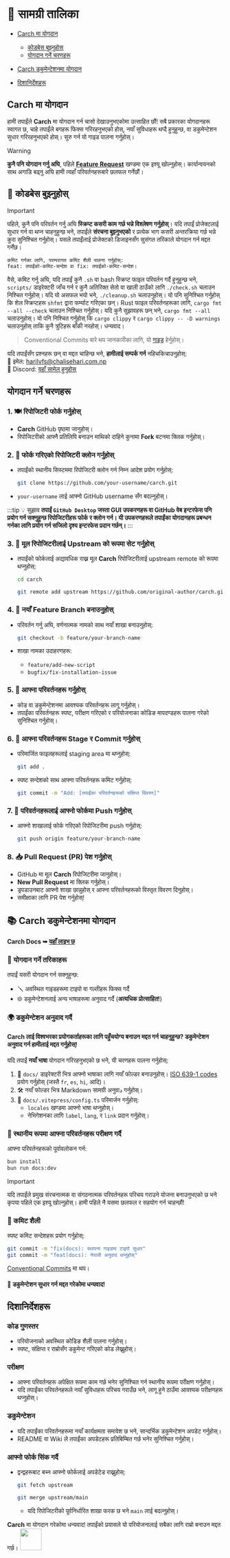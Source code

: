 # 📑 सामग्री तालिका

- [Carch मा योगदान](#carch-मा-योगदान)
  - [कोडबेस बुझ्नुहोस्](#📌-कोडबेस-बुझ्नुहोस्)
  - [योगदान गर्ने चरणहरू](#योगदान-गर्ने-चरणहरू)

- [Carch डकुमेन्टेशनमा योगदान](#📚-carch-डकुमेन्टेशनमा-योगदान)

- [दिशानिर्देशहरू](#दिशानिर्देशहरू)

## **Carch** मा योगदान

हामी तपाईंले **Carch** मा योगदान गर्न चासो देखाउनुभएकोमा उत्साहित छौं! सबै प्रकारका योगदानहरू स्वागत छ, चाहे तपाईंले बगहरू फिक्स गरिरहनुभएको होस्, नयाँ सुविधाहरू थप्दै हुनुहुन्छ, वा डकुमेन्टेशन सुधार गरिरहनुभएको होस्। सुरु गर्न यो गाइड पालना गर्नुहोस्।

> [!WARNING]  
> **कुनै पनि योगदान गर्नु अघि**, पहिले **[Feature Request](https://github.com/harilvfs/carch/issues/new?template=feature-reqests.yml)** खण्डमा एक इश्यू खोल्नुहोस्। कार्यान्वयनको साथ अगाडि बढ्नु अघि हामी त्यहाँ परिवर्तनहरूबारे छलफल गर्नेछौं।

## 📌 कोडबेस बुझ्नुहोस्

> [!IMPORTANT]
> पहिले, कुनै पनि परिवर्तन गर्नु अघि **स्क्रिप्ट कसरी काम गर्छ भन्ने विश्लेषण गर्नुहोस्**। यदि तपाईं प्रोजेक्टलाई सुधार गर्न वा थप्न चाहनुहुन्छ भने, तपाईंले **संरचना बुझ्नुभएको** र प्रत्येक भाग कसरी अन्तरक्रिया गर्छ भन्ने कुरा सुनिश्चित गर्नुहोस्। यसले तपाईंलाई प्रोजेक्टको डिजाइनसँग सुसंगत तरिकाले योगदान गर्न मद्दत गर्नेछ।
>
> ```md
> कमिट गर्नका लागि, परम्परागत कमिट शैली पालना गर्नुहोस्:
> feat: तपाईंको-कमिट-सन्देश वा fix: तपाईंको-कमिट-सन्देश।
> ```
>
> वैसे, कमिट गर्नु अघि, यदि तपाईं कुनै `.sh` वा bash स्क्रिप्ट फाइल परिवर्तन गर्दै हुनुहुन्छ भने, `scripts/` डाइरेक्टरी जाँच गर्न र कुनै अतिरिक्त सेतो वा खाली ठाउँको लागि `./check.sh` चलाउन निश्चित गर्नुहोस्। यदि यो असफल भयो भने, `./cleanup.sh` चलाउनुहोस्। यो पनि सुनिश्चित गर्नुहोस् कि शेल स्क्रिप्टहरू `shfmt` द्वारा फर्म्याट गरिएका छन्।
> Rust फाइल परिवर्तनहरूका लागि, `cargo fmt --all --check` चलाउन निश्चित गर्नुहोस्। यदि कुनै सुझावहरू छन् भने, `cargo fmt --all` चलाउनुहोस्।
> यो पनि निश्चित गर्नुहोस् कि `cargo clippy` र `cargo clippy -- -D warnings` चलाउनुहोस् ताकि कुनै त्रुटिहरू बाँकी नरहोस्। धन्यवाद।

> Conventional Commits बारे थप जानकारीका लागि, यो [गाइड](https://gist.github.com/harilvfs/53cc86aa79ea4642356540aadc6bd87d) हेर्नुहोस्।

यदि तपाईंसँग प्रश्नहरू छन् वा मद्दत चाहिन्छ भने, **हामीलाई सम्पर्क गर्न** नहिचकिचाउनुहोस्:  
📧 इमेल: <a href="mailto:harilvfs@chalisehari.com.np">harilvfs@chalisehari.com.np</a>  
💬 Discord: <a href="https://discord.com/invite/8NJWstnUHd">यहाँ सामेल हुनुहोस्</a>  

## योगदान गर्ने चरणहरू

### 1. 🍽️ रिपोजिटरी फोर्क गर्नुहोस्
- **Carch** GitHub पृष्ठमा जानुहोस्।
- रिपोजिटरीको आफ्नै प्रतिलिपि बनाउन माथिको दाहिने कुनामा **Fork** बटनमा क्लिक गर्नुहोस्।

### 2. 🌿 फोर्क गरिएको रिपोजिटरी क्लोन गर्नुहोस्
- तपाईंको स्थानीय सिस्टममा रिपोजिटरी क्लोन गर्न निम्न आदेश प्रयोग गर्नुहोस्:

  ```bash
  git clone https://github.com/your-username/carch.git
  ```

- `your-username` लाई आफ्नो GitHub username सँग बदल्नुहोस्।

:::tip :bulb: सुझाव
**तपाईं `GitHub Desktop` जस्ता GUI उपकरणहरू वा GitHub वेब इन्टरफेस पनि प्रयोग गर्न सक्नुहुन्छ रिपोजिटरीहरू फोर्क र क्लोन गर्न। यी उपकरणहरूले तपाईंका योगदानहरू प्रबन्धन गर्नका लागि प्रयोग गर्न सजिलो दृश्य इन्टरफेस प्रदान गर्छन्।**
:::

### 3. 🌱 मूल रिपोजिटरीलाई Upstream को रूपमा सेट गर्नुहोस्
- तपाईंको फोर्कलाई अद्यावधिक राख्न मूल **Carch** रिपोजिटरीलाई upstream remote को रूपमा थप्नुहोस्:

   ```bash
   cd carch
   ```

   ```bash
   git remote add upstream https://github.com/original-author/carch.git
   ```

### 4. 🍇 नयाँ Feature Branch बनाउनुहोस्
- परिवर्तन गर्नु अघि, वर्णनात्मक नामको साथ नयाँ शाखा बनाउनुहोस्:

   ```bash
   git checkout -b feature/your-branch-name
   ```

- शाखा नामका उदाहरणहरू:
  - `feature/add-new-script`
  - `bugfix/fix-installation-issue`

### 5. 🔧 आफ्ना परिवर्तनहरू गर्नुहोस्
- कोड वा डकुमेन्टेशनमा आवश्यक परिवर्तनहरू लागू गर्नुहोस्।
- तपाईंका परिवर्तनहरू स्पष्ट, परीक्षण गरिएको र परियोजनाका कोडिङ मापदण्डहरू पालना गरेको सुनिश्चित गर्नुहोस्।

### 6. 📝 आफ्ना परिवर्तनहरू Stage र Commit गर्नुहोस्
- परिमार्जित फाइलहरूलाई staging area मा थप्नुहोस्:

   ```bash
   git add .
   ```

- स्पष्ट सन्देशको साथ आफ्ना परिवर्तनहरू कमिट गर्नुहोस्:

   ```bash
   git commit -m "Add: [तपाईंका परिवर्तनहरूको संक्षिप्त विवरण]"
   ```

### 7. 🚀 परिवर्तनहरूलाई आफ्नो फोर्कमा Push गर्नुहोस्
- आफ्नो शाखालाई फोर्क गरिएको रिपोजिटरीमा push गर्नुहोस्:

   ```bash
   git push origin feature/your-branch-name
   ```

### 8. 📥 Pull Request (PR) पेश गर्नुहोस्
- GitHub मा मूल **Carch** रिपोजिटरीमा जानुहोस्।
- **New Pull Request** मा क्लिक गर्नुहोस्।
- ड्रपडाउनबाट आफ्नो शाखा छान्नुहोस् र आफ्ना परिवर्तनहरूको विस्तृत विवरण दिनुहोस्।
- समीक्षाका लागि PR पेश गर्नुहोस्!

## 📚 Carch डकुमेन्टेशनमा योगदान

#### **Carch Docs** ➥ [यहाँ लाइभ छ](https://github.com/carch-org/docs)  

### 🚀 योगदान गर्ने तरिकाहरू

तपाईं यसरी योगदान गर्न सक्नुहुन्छ:

- 🪛 अवस्थित गाइडहरूमा टाइपो वा गल्तीहरू फिक्स गर्दै  
- 🌐 डकुमेन्टेशनलाई अन्य भाषाहरूमा अनुवाद गर्दै (**अत्यधिक प्रोत्साहित!**)  

### 🌍 डकुमेन्टेशन अनुवाद गर्दै

#### Carch लाई विश्वभरका प्रयोगकर्ताहरूका लागि पहुँचयोग्य बनाउन मद्दत गर्न चाहनुहुन्छ? डकुमेन्टेशन अनुवाद गर्न हामीलाई मद्दत गर्नुहोस्!

यदि तपाईं **नयाँ भाषा** योगदान गरिरहनुभएको छ भने, यी चरणहरू पालना गर्नुहोस्:

1. 📁 `docs/` डाइरेक्टरी भित्र आफ्नो भाषाका लागि नयाँ फोल्डर बनाउनुहोस्। [ISO 639-1 codes](https://en.wikipedia.org/wiki/List_of_ISO_639-1_codes) प्रयोग गर्नुहोस् (जस्तै `fr`, `es`, `hi`, आदि)।  
2. 🛠️ नयाँ फोल्डर भित्र Markdown सामग्री अनुवाد गर्नुहोस्।  
3. 🧩 `docs/.vitepress/config.ts` परिमार्जन गर्नुहोस्:  
   - `locales` खण्डमा आफ्नो भाषा थप्नुहोस्।  
   - नेभिगेशनका लागि `label`, `lang`, र `link` प्रदान गर्नुहोस्।  

### 🧪 स्थानीय रूपमा आफ्ना परिवर्तनहरू परीक्षण गर्दै

आफ्ना परिवर्तनहरूको पूर्वावलोकन गर्न:

```sh
bun install
bun run docs:dev
```

> [!IMPORTANT]
> यदि तपाईंले प्रमुख संरचनात्मक वा संगठनात्मक परिवर्तनहरू परिचय गराउने योजना बनाउनुभएको छ भने कृपया पहिले एक इश्यू खोल्नुहोस्। हामी पहिले नै यसमा छलफल र सहयोग गर्न चाहन्छौं!

### 🧾 कमिट शैली

स्पष्ट कमिट सन्देशहरू प्रयोग गर्नुहोस्:

```sh
git commit -m "fix(docs): स्थापना गाइडमा टाइपो सुधार"
git commit -m "feat(docs): नेपाली अनुवाद थप्नुहोस्"
```

[Conventional Commits](https://gist.github.com/harilvfs/53cc86aa79ea4642356540aadc6bd87d) मा थप।

#### 🙌 डकुमेन्टेशन सुधार गर्न मद्दत गरेकोमा धन्यवाद!

## दिशानिर्देशहरू

### कोड गुणस्तर
- परियोजनाको अवस्थित कोडिङ शैली पालना गर्नुहोस्।
- स्पष्ट, संक्षिप्त र राम्रोसँग डकुमेन्ट गरिएको कोड लेख्नुहोस्।

### परीक्षण
- आफ्ना परिवर्तनहरू अपेक्षित रूपमा काम गर्छ भनेर सुनिश्चित गर्न स्थानीय रूपमा परीक्षण गर्नुहोस्।
- यदि तपाईंका परिवर्तनहरूले नयाँ सुविधाहरू परिचय गराउँछ भने, लागू हुने ठाउँमा आवश्यक परीक्षणहरू थप्नुहोस्।

### डकुमेन्टेशन
- यदि तपाईंका परिवर्तनहरूमा नयाँ कार्यक्षमता समावेश छ भने, सान्दर्भिक डकुमेन्टेशन अपडेट गर्नुहोस्।
- README वा Wiki ले तपाईंका अपडेटहरू प्रतिबिम्बित गर्छ भनेर सुनिश्चित गर्नुहोस्।

### आफ्नो फोर्क सिंक गर्दै
- द्वन्द्वहरूबाट बच्न आफ्नो फोर्कलाई अपडेटेड राख्नुहोस्:

   ```bash
   git fetch upstream
   ```
   ```bash
   git merge upstream/main
   ```
  - यदि रिपोजिटरीको पूर्वनिर्धारित शाखा फरक छ भने `main` लाई बदल्नुहोस्।

**Carch** मा योगदान गरेकोमा धन्यवाद! तपाईंको प्रयासले यो परियोजनालाई सबैका लागि राम्रो बनाउन मद्दत गर्छ। <img src="https://cdn-icons-png.flaticon.com/128/2279/2279398.png" width="50" />